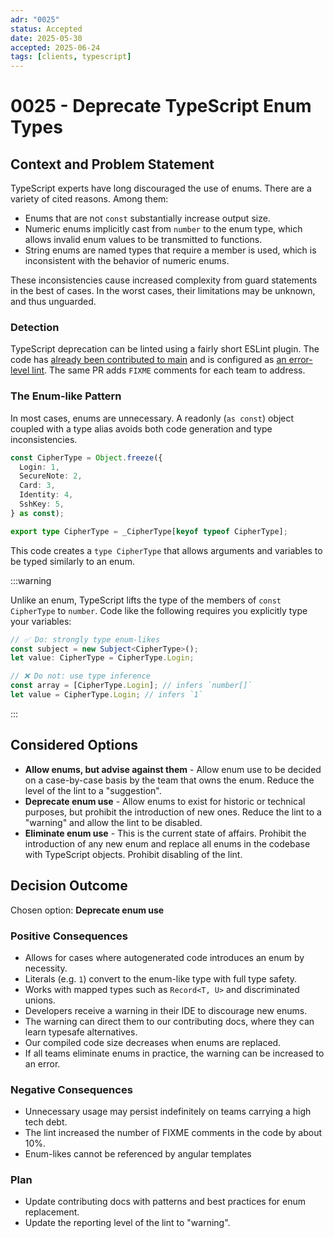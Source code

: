```yaml
---
adr: "0025"
status: Accepted
date: 2025-05-30
accepted: 2025-06-24
tags: [clients, typescript]
---
```


# 0025 - Deprecate TypeScript Enum Types

<AdrTable frontMatter={frontMatter}></AdrTable>

## Context and Problem Statement

TypeScript experts have long discouraged the use of enums. There are a variety of cited reasons.
Among them:

- Enums that are not `const` substantially increase output size.
- Numeric enums implicitly cast from `number` to the enum type, which allows invalid enum values to
  be transmitted to functions.
- String enums are named types that require a member is used, which is inconsistent with the
  behavior of numeric enums.

These inconsistencies cause increased complexity from guard statements in the best of cases. In the
worst cases, their limitations may be unknown, and thus unguarded.

### Detection

TypeScript deprecation can be linted using a fairly short ESLint plugin. The code has [already been
contributed to main][no-enum-lint] and is configured as [an error-level
lint][no-enum-configuration]. The same PR adds `FIXME` comments for each team to address.

### The Enum-like Pattern

In most cases, enums are unnecessary. A readonly (`as const`) object coupled with a type alias
avoids both code generation and type inconsistencies.

```ts
const CipherType = Object.freeze({
  Login: 1,
  SecureNote: 2,
  Card: 3,
  Identity: 4,
  SshKey: 5,
} as const);

export type CipherType = _CipherType[keyof typeof CipherType];
```

This code creates a `type CipherType` that allows arguments and variables to be typed similarly to
an enum.

:::warning

Unlike an enum, TypeScript lifts the type of the members of `const CipherType` to `number`. Code
like the following requires you explicitly type your variables:

```ts
// ✅ Do: strongly type enum-likes
const subject = new Subject<CipherType>();
let value: CipherType = CipherType.Login;

// ❌ Do not: use type inference
const array = [CipherType.Login]; // infers `number[]`
let value = CipherType.Login; // infers `1`
```

:::

## Considered Options

- **Allow enums, but advise against them** - Allow enum use to be decided on a case-by-case basis by
  the team that owns the enum. Reduce the level of the lint to a "suggestion".
- **Deprecate enum use** - Allow enums to exist for historic or technical purposes, but prohibit the
  introduction of new ones. Reduce the lint to a "warning" and allow the lint to be disabled.
- **Eliminate enum use** - This is the current state of affairs. Prohibit the introduction of any
  new enum and replace all enums in the codebase with TypeScript objects. Prohibit disabling of the
  lint.

## Decision Outcome

Chosen option: **Deprecate enum use**

### Positive Consequences

- Allows for cases where autogenerated code introduces an enum by necessity.
- Literals (e.g. `1`) convert to the enum-like type with full type safety.
- Works with mapped types such as `Record<T, U>` and discriminated unions.
- Developers receive a warning in their IDE to discourage new enums.
- The warning can direct them to our contributing docs, where they can learn typesafe alternatives.
- Our compiled code size decreases when enums are replaced.
- If all teams eliminate enums in practice, the warning can be increased to an error.

### Negative Consequences

- Unnecessary usage may persist indefinitely on teams carrying a high tech debt.
- The lint increased the number of FIXME comments in the code by about 10%.
- Enum-likes cannot be referenced by angular templates

### Plan

- Update contributing docs with patterns and best practices for enum replacement.
- Update the reporting level of the lint to "warning".

[no-enum-lint]: https://github.com/bitwarden/clients/blob/main/libs/eslint/platform/no-enums.mjs
[no-enum-configuration]:
  https://github.com/bitwarden/clients/blob/032fedf308ec251f17632d7d08c4daf6f41a4b1d/eslint.config.mjs#L77
